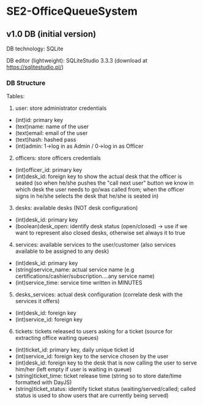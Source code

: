 # SE2-OfficeQueueSystem #

## v1.0 DB (initial version) ##

DB technology: SQLite

DB editor (lightweight): SQLiteStudio 3.3.3 (download at https://sqlitestudio.pl/)

### DB Structure
Tables:
1. user: store administrator credentials
  - (int)id: primary key
  - (text)name: name of the user
  - (text)email: email of the user
  - (text)hash: hashed pass
  - (int)admin: 1->log in as Admin / 0->log in as Officer

2. officers: store officers credentials
  - (int)officer_id: primary key
  - (int)desk_id: foreign key to show the actual desk that the officer is seated (so when he/she pushes the "call next user" button we know in which desk the user needs to go/was called from; when the officer signs in he/she selects the desk that he/she is seated in)

3. desks: available desks (NOT desk configuration)
  - (int)desk_id: primary key
  - (boolean)desk_open: identify desk status (open/closed) -> use if we want to represent also closed desks, otherwise set always it to true

4. services: available services to the user/customer (also services available to be assigned to any desk)
  - (int)desk_id: primary key
  - (string)service_name: actual service name (e.g certifications/cashier/subscription....any service name)
  - (int)service_time: service time written in MINUTES

5. desks_services: actual desk configuration (correlate desk with the services it offers)
  - (int)desk_id: foreign key
  - (int)service_id: foreign key

6. tickets: tickets released to users asking for a ticket (source for extracting office waiting queues)
  - (int)ticket_id: primary key, daily unique ticket id
  - (int)service_id: foreign key to the service chosen by the user
  - (int)desk_id: foreign key to the desk that is now calling the user to serve him/her (left empty if user is waiting in queue)
  - (string)ticket_time: ticket release time (string so to store date/time formatted with DayJS)
  - (string)ticket_status: identify ticket status (waiting/served/called; called status is used to show users that are currently being served)



